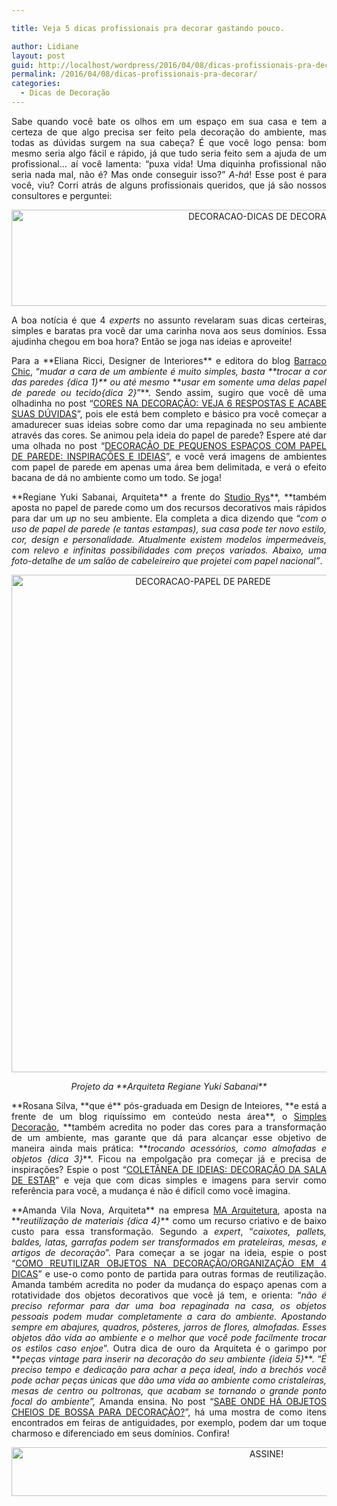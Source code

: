 ```yaml
---

title: Veja 5 dicas profissionais pra decorar gastando pouco.

author: Lidiane
layout: post
guid: http://localhost/wordpress/2016/04/08/dicas-profissionais-pra-decorar/
permalink: /2016/04/08/dicas-profissionais-pra-decorar/
categories:
  - Dicas de Decoração
---
```

<p align="justify">
  Sabe quando você bate os olhos em um espaço em sua casa e tem a certeza de que algo precisa ser feito pela decoração do ambiente, mas todas as dúvidas surgem na sua cabeça? É que você logo pensa: bom mesmo seria algo fácil e rápido, já que tudo seria feito sem a ajuda de um profissional… aí você lamenta: “puxa vida! Uma diquinha profissional não seria nada mal, não é? Mas onde conseguir isso?” <em>A-há</em>! Esse post é para você, viu? Corri atrás de alguns profissionais queridos, que já são nossos consultores e perguntei:
</p>

<p align="center">
  <img class="alignnone size-full wp-image-12296" src="http://www.trololodemulher.com.br/blog/wp-content/uploads/2016/04/DECORACAO-DICAS-DE-DECORACAO.jpg" alt="DECORACAO-DICAS DE DECORACAO" width="800" height="154" />
</p>

<p align="justify">
  A boa notícia é que 4 <em>experts</em> no assunto revelaram suas dicas certeiras, simples e baratas pra você dar uma carinha nova aos seus domínios. Essa ajudinha chegou em boa hora? Então se joga nas ideias e aproveite!
</p>

<p align="justify">
  Para a **Eliana Ricci, Designer de Interiores** e editora do blog <a href="http://barraco-chic.blogspot.com.br/" target="_blank">Barraco Chic</a>, “<em>mudar a cara de um ambiente é muito simples, basta **trocar a cor das paredes {dica 1}** ou até mesmo </em>**<em>usar em somente uma delas papel de parede ou tecido{dica 2}</em>”**. Sendo assim, sugiro que você dê uma olhadinha no post “<a href="http://www.trololodemulher.com.br/2014/02/13/cores-na-decoracao/" target="_blank">CORES NA DECORAÇÃO: VEJA 6 RESPOSTAS E ACABE SUAS DÚVIDAS</a>”, pois ele está bem completo e básico pra você começar a amadurecer suas ideias sobre como dar uma repaginada no seu ambiente através das cores. Se animou pela ideia do papel de parede? Espere até dar uma olhada no post “<a href="http://www.decoracaodacasa.com/decoracao-papel-de-parede-2/" target="_blank">DECORAÇÃO DE PEQUENOS ESPAÇOS COM PAPEL DE PAREDE: INSPIRAÇÕES E IDEIAS</a>”, e você verá imagens de ambientes com papel de parede em apenas uma área bem delimitada, e verá o efeito bacana de dá no ambiente como um todo. Se joga!
</p>

<p align="justify">
  **Regiane Yuki Sabanai, Arquiteta** a frente do <a href="http://www.studiorys.com/crbst_0.html" target="_blank">Studio Rys</a>**, **também aposta no papel de parede como um dos recursos decorativos mais rápidos para dar um <em>up</em> no seu ambiente. Ela completa a dica dizendo que “<em>com o uso de papel de parede (e tantas estampas), sua casa pode ter novo estilo, cor, design e personalidade. Atualmente existem modelos impermeáveis, com relevo e infinitas possibilidades com preços variados. Abaixo, uma foto-detalhe de um salão de cabeleireiro que projetei com papel nacional”</em>.
</p>

<p align="center">
  <img class="alignnone size-full wp-image-12297" src="http://www.trololodemulher.com.br/blog/wp-content/uploads/2016/04/DECORACAO-PAPEL-DE-PAREDE.jpg" alt="DECORACAO-PAPEL DE PAREDE" width="597" height="796" />
</p>

<p align="center">
  <em>Projeto da **Arquiteta Regiane Yuki Sabanai**</em>
</p>

<p align="justify">
  **Rosana Silva, **que é** pós-graduada em Design de Inteiores, **e está a frente de um blog riquíssimo em conteúdo nesta área**, o <a href="http://www.simplesdecoracao.com.br/" target="_blank">Simples Decoração</a>, **também acredita no poder das cores para a transformação de um ambiente, mas garante que dá para alcançar esse objetivo de maneira ainda mais prática: **<em>trocando acessórios, como almofadas e objetos {dica 3}</em>**. Ficou na empolgação pra começar já e precisa de inspirações? Espie o post “<a href="http://www.trololodemulher.com.br/2015/01/07/decoracao-sala-estar/" target="_blank">COLETÂNEA DE IDEIAS: DECORAÇÃO DA SALA DE ESTAR</a>” e veja que com dicas simples e imagens para servir como referência para você, a mudança é não é difícil como você imagina.
</p>

<p align="justify">
  **Amanda Vila Nova, Arquiteta** na empresa <a href="http://www.maarquitetura.net/" target="_blank">MA Arquitetura</a>, aposta na **<em>reutilização de materiais {dica 4}</em>** como um recurso criativo e de baixo custo para essa transformação. Segundo a <em>expert</em>, “<em>caixotes, pallets, baldes, latas, garrafas podem ser transformados em prateleiras, mesas, e artigos de decoração</em>”. Para começar a se jogar na ideia, espie o post “<a href="http://www.decoracaodacasa.com/objetos-decoracao-organizacao/" target="_blank">COMO REUTILIZAR OBJETOS NA DECORAÇÃO/ORGANIZAÇÃO EM 4 DICAS</a>” e use-o como ponto de partida para outras formas de reutilização. Amanda também acredita no poder da mudança do espaço apenas com a rotatividade dos objetos decorativos que você já tem, e orienta: “<em>não é preciso reformar para dar uma boa repaginada na casa, os objetos pessoais podem mudar completamente a cara do ambiente. Apostando sempre em abajures, quadros, pôsteres, jarros de flores, almofadas. Esses objetos dão vida ao ambiente e o melhor que você pode facilmente trocar os estilos caso enjoe</em>”. Outra dica de ouro da Arquiteta é o garimpo por **<em>peças vintage para inserir na decoração do seu ambiente {ideia 5}</em>**. “<em>É preciso tempo e dedicação para achar a peça ideal, indo a brechós você pode achar peças únicas que dão uma vida ao ambiente como cristaleiras, mesas de centro ou poltronas, que acabam se tornando o grande ponto focal do ambiente”, </em>Amanda ensina. No post “<a href="http://www.trololodemulher.com.br/2012/08/27/objeto-enfeite-decoracao/" target="_blank">SABE ONDE HÁ OBJETOS CHEIOS DE BOSSA PARA DECORAÇÃO?</a>”, há uma mostra de como itens encontrados em feiras de antiguidades, por exemplo, podem dar um toque charmoso e diferenciado em seus domínios. Confira!
</p>

<p align="center">
  <a href="http://feedburner.google.com/fb/a/mailverify?uri=blogBichaFemea&loc=en_US" target="_blank"><img class="alignnone size-full wp-image-10439" src="http://www.trololodemulher.com.br/blog/wp-content/uploads/2014/09/ASSINE.png" alt="ASSINE!" width="800" height="78" /></a>
</p>
